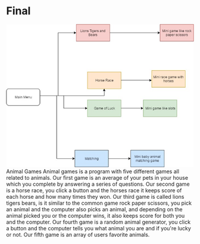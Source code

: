 # Final
<img src="FinalFlowChart.jpg" alt="Final Flow Chart">
Animal Games
  Animal games is a program with five different games all related to animals. Our first game is an average of your pets in your house which you complete by answering a series of questions. Our second game is a horse race, you click a button and the horses race it keeps score of each horse and how many times they won. Our third game is called lions tigers bears, is it similar to the common game rock paper scissors, you pick an animal and the computer also picks an animal, and depending on the animal picked you or the computer wins, it also keeps score for both you and the computer. Our fourth game is a random animal generator, you click a button and the computer tells you what animal you are and if you're lucky or not. Our fifth game is an array of users favorite animals. 
